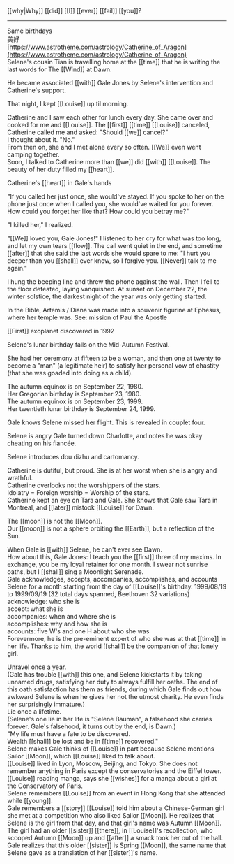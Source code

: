 [[why|Why]] [[did]] [[I]] [[ever]] [[fail]] [[you]]?

* * *
Same birthdays  
美好  
[https://www.astrotheme.com/astrology/Catherine_of_Aragon](https://www.astrotheme.com/astrology/Catherine_of_Aragon)  
Selene's cousin Tian is travelling home at the [[time]] that he is writing the last words for The [[Wind]] at Dawn.  
  
He became associated [[with]] Gale Jones by Selene's intervention and Catherine's support. 


  
That night, I kept [[Louise]] up til morning.  
  
Catherine and I saw each other for lunch every day. She came over and cooked for me and [[Louise]]. The [[first]] [[time]] [[Louise]] canceled, Catherine called me and asked: "Should [[we]] cancel?"  
I thought about it. "No."  
From then on, she and I met alone every so often. [[We]] even went camping together.  
Soon, I talked to Catherine more than [[we]] did [[with]] [[Louise]]. The beauty of her duty filled my [[heart]].  
  
Catherine's [[heart]] in Gale's hands  
  
"If you called her just once, she would've stayed. If you spoke to her on the phone just once when I called you, she would've waited for you forever. How could you forget her like that? How could you betray me?"  
  
"I killed her," I realized.  
  
"[[We]] loved you, Gale Jones!" I listened to her cry for what was too long, and let my own tears [[flow]]. The call went quiet in the end, and sometime [[after]] that she said the last words she would spare to me: "I hurt you deeper than you [[shall]] ever know, so I forgive you. [[Never]] talk to me again."  
  
I hung the beeping line and threw the phone against the wall. Then I fell to the floor defeated, laying vanquished. At sunset on December 22, the winter solstice, the darkest night of the year was only getting started.  
  
  
  
In the Bible, Artemis / Diana was made into a souvenir figurine at Ephesus, where her temple was. See: mission of Paul the Apostle  
  
[[First]] exoplanet discovered in 1992  
  
Selene's lunar birthday falls on the Mid-Autumn Festival.  
  
She had her ceremony at fifteen to be a woman, and then one at twenty to become a "man" (a legitimate heir) to satisfy her personal vow of chastity (that she was goaded into doing as a child).  
  
The autumn equinox is on September 22, 1980.  
Her Gregorian birthday is September 23, 1980.  
The autumn equinox is on September 23, 1999.  
Her twentieth lunar birthday is September 24, 1999.  
  
Gale knows Selene missed her flight. This is revealed in couplet four.  
  
Selene is angry Gale turned down Charlotte, and notes he was okay cheating on his fiancée.  
  
Selene introduces dou dizhu and cartomancy.  
  
Catherine is dutiful, but proud. She is at her worst when she is angry and wrathful.  
Catherine overlooks not the worshippers of the stars.  
Idolatry = Foreign worship = Worship of the stars.  
Catherine kept an eye on Tara and Gale. She knows that Gale saw Tara in Montreal, and [[later]] mistook [[Louise]] for Dawn.  
  
The [[moon]] is not the [[Moon]].  
Our [[moon]] is not a sphere orbiting the [[Earth]], but a reflection of the Sun.  
  
When Gale is [[with]] Selene, he can't ever see Dawn.  
How about this, Gale Jones: I teach you the [[first]] three of my maxims. In exchange, you be my loyal retainer for one month. I swear not sunrise oaths, but I [[shall]] sing a Moonlight Serenade.  
Gale acknowledges, accepts, accompanies, accomplishes, and accounts Selene for a month starting from the day of [[Louise]]'s birthday. 1999/08/19 to 1999/09/19 (32 total days spanned, Beethoven 32 variations)  
acknowledge: who she is  
accept: what she is  
accompanies: when and where she is  
accomplishes: why and how she is  
accounts: five W's and one H about who she was  
Forevermore, he is the pre-eminent expert of who she was at that [[time]] in her life. Thanks to him, the world [[shall]] be the companion of that lonely girl.  
  
  
  
Unravel once a year.  
(Gale has trouble [[with]] this one, and Selene kickstarts it by taking unnamed drugs, satisfying her duty to always fulfill her oaths. The end of this oath satisfaction has them as friends, during which Gale finds out how awkward Selene is when he gives her not the utmost charity. He even finds her surprisingly immature.)  
Lie once a lifetime.  
(Selene's one lie in her life is "Selene Bauman", a falsehood she carries forever. Gale's falsehood, it turns out by the end, is Dawn.)  
"My life must have a fate to be discovered.  
Wealth [[shall]] be lost and be in [[time]] recovered."  
Selene makes Gale thinks of [[Louise]] in part because Selene mentions Sailor [[Moon]], which [[Louise]] liked to talk about.  
[[Louise]] lived in Lyon, Moscow, Beijing, and Tokyo. She does not remember anything in Paris except the conservatories and the Eiffel tower.  
[[Louise]] reading manga, says she [[wishes]] for a manga about a girl at the Conservatory of Paris.  
Selene remembers [[Louise]] from an event in Hong Kong that she attended while [[young]].  
Gale remembers a [[story]] [[Louise]] told him about a Chinese-German girl she met at a competition who also liked Sailor [[Moon]]. He realizes that Selene is the girl from that day, and that girl's name was Autumn [[Moon]]. The girl had an older [[sister]] [[there]], in [[Louise]]'s recollection, who scooped Autumn [[Moon]] up and [[after]] a smack took her out of the hall. Gale realizes that this older [[sister]] is Spring [[Moon]], the same name that Selene gave as a translation of her [[sister]]'s name.
